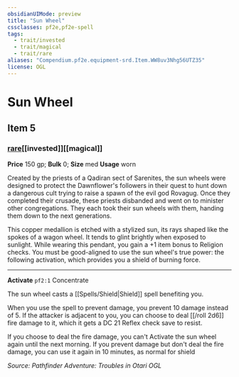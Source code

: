 ```yaml
---
obsidianUIMode: preview
title: "Sun Wheel"
cssclasses: pf2e,pf2e-spell
tags:
  - trait/invested
  - trait/magical
  - trait/rare
aliases: "Compendium.pf2e.equipment-srd.Item.WW8uv3Nhg56UTZ35"
license: OGL
---
```

# Sun Wheel
## Item 5
### [rare](rare "Rare Rarity Trait")[[invested]][[magical]]


**Price** 150 gp; 
**Bulk** 0; **Size** med
**Usage** worn

Created by the priests of a Qadiran sect of Sarenites, the sun wheels were designed to protect the Dawnflower's followers in their quest to hunt down a dangerous cult trying to raise a spawn of the evil god Rovagug. Once they completed their crusade, these priests disbanded and went on to minister other congregations. They each took their sun wheels with them, handing them down to the next generations.

This copper medallion is etched with a stylized sun, its rays shaped like the spokes of a wagon wheel. It tends to glint brightly when exposed to sunlight. While wearing this pendant, you gain a +1 item bonus to Religion checks. You must be good-aligned to use the sun wheel's true power: the following activation, which provides you a shield of burning force.

* * *

**Activate** `pf2:1` Concentrate

The sun wheel casts a [[Spells/Shield|Shield]] spell benefiting you.

When you use the spell to prevent damage, you prevent 10 damage instead of 5. If the attacker is adjacent to you, you can choose to deal [[/roll 2d6]] fire damage to it, which it gets a DC 21 Reflex check save to resist.

If you choose to deal the fire damage, you can't Activate the sun wheel again until the next morning. If you prevent damage but don't deal the fire damage, you can use it again in 10 minutes, as normal for shield

*Source: Pathfinder Adventure: Troubles in Otari*
*OGL*